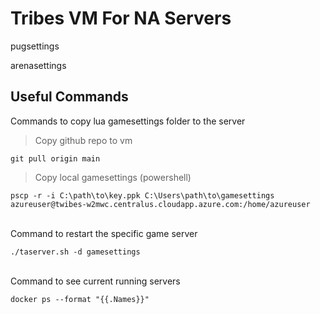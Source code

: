 # Tribes VM For NA Servers

pugsettings

arenasettings


## Useful Commands

Commands to copy lua gamesettings folder to the server

>Copy github repo to vm

`git pull origin main`

>Copy local gamesettings (powershell)

`pscp -r -i C:\path\to\key.ppk C:\Users\path\to\gamesettings azureuser@twibes-w2mwc.centralus.cloudapp.azure.com:/home/azureuser`

\
Command to restart the specific game server

`./taserver.sh -d gamesettings`

\
Command to see current running servers

`docker ps --format "{{.Names}}"`
